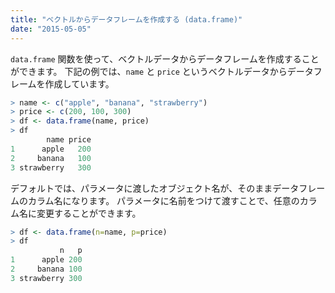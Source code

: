 ```yaml
---
title: "ベクトルからデータフレームを作成する (data.frame)"
date: "2015-05-05"
---
```


`data.frame` 関数を使って、ベクトルデータからデータフレームを作成することができます。
下記の例では、`name` と `price` というベクトルデータからデータフレームを作成しています。

```r
> name <- c("apple", "banana", "strawberry")
> price <- c(200, 100, 300)
> df <- data.frame(name, price)
> df
        name price
1      apple   200
2     banana   100
3 strawberry   300
```

デフォルトでは、パラメータに渡したオブジェクト名が、そのままデータフレームのカラム名になります。
パラメータに名前をつけて渡すことで、任意のカラム名に変更することができます。

```r
> df <- data.frame(n=name, p=price)
> df
           n   p
1      apple 200
2     banana 100
3 strawberry 300
```

